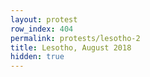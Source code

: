 ```yaml
---
layout: protest
row_index: 404
permalink: protests/lesotho-2
title: Lesotho, August 2018
hidden: true
---
```

